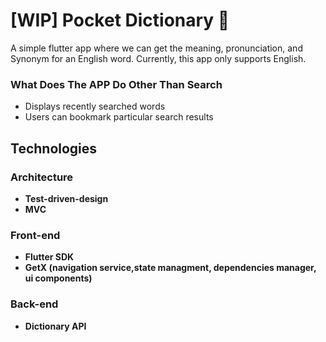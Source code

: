 # [WIP] Pocket Dictionary 📖

A simple flutter app where we can get the meaning, pronunciation, and Synonym for an English word. Currently, this app only supports English.

### What Does The APP Do Other Than Search
- Displays recently searched words
- Users can bookmark particular search results

## Technologies
### Architecture
- **Test-driven-design**
- **MVC**

### Front-end
- **Flutter SDK**
- **GetX (navigation service,state managment, dependencies manager, ui components)**

### Back-end
- **Dictionary API** 
